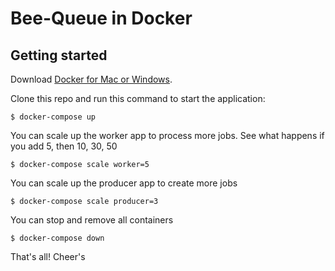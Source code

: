 Bee-Queue in Docker
=========

Getting started
---------------

Download [Docker for Mac or Windows](https://www.docker.com).

Clone this repo and run this command to start the application:

    $ docker-compose up

You can scale up the worker app to process more jobs. See what happens if you add 5, then 10, 30, 50

    $ docker-compose scale worker=5

You can scale up the producer app to create more jobs

    $ docker-compose scale producer=3

You can stop and remove all containers

    $ docker-compose down

That's all!
Cheer's